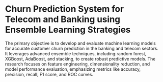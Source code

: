 # Churn Prediction System for Telecom and Banking using Ensemble Learning Strategies
The primary objective is to develop and evaluate machine learning models for accurate customer churn prediction in the banking and telecom sectors. It leverages advanced ensemble techniques, including random forest, XGBoost, AdaBoost, and stacking, to create robust predictive models. The research focuses on feature engineering, dimensionality reduction, and model performance evaluation, emphasizing metrics like accuracy, precision, recall, F1 score, and ROC curves.
